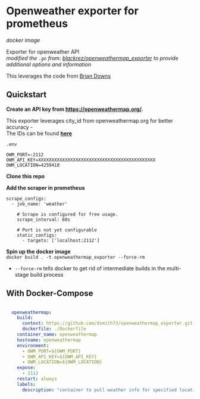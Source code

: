 # Openweather exporter for prometheus  
_docker image_  


Exporter for openweather API  
_modified the `.go` from: [blackrez/openweathermap_exporter](https://github.com/blackrez/openweathermap_exporter) to provide additional options and information_  

This leverages the code from [Brian Downs](https://github.com/briandowns/openweathermap)  


## Quickstart  

**Create an API key from https://openweathermap.org/.**  

This exporter leverages city_id from openweathermap.org for better accuracy -  
The IDs can be found **[here](http://bulk.openweathermap.org/sample/)**  

`.env`
```
OWM_PORT=:2112
OWM_API_KEY=XXXXXXXXXXXXXXXXXXXXXXXXXXXXXXXXXXXXXXXXXXXX
OWM_LOCATION=4259418
```
**Clone this repo**  

**Add the scraper in prometheus**  

```
scrape_configs:
  - job_name: 'weather'

    # Scrape is configured for free usage.
    scrape_interval: 60s

    # Port is not yet configurable
    static_configs:
      - targets: ['localhost:2112']
```

**Spin up the docker image**  
`docker build . -t openweathermap_exporter --force-rm`  
  * `--force-rm` tells docker to get rid of intermediate builds in the multi-stage build process  


## With Docker-Compose

```yml

  openweathermap:
    build:
      context: https://github.com/dsmith73/openweathermap_exporter.git
      dockerfile: ./Dockerfile
    container_name: openweathermap
    hostname: openweathermap
    environment:   
      - OWM_PORT=${OWM_PORT}
      - OWM_API_KEY=${OWM_API_KEY}
      - OWM_LOCATION=${OWM_LOCATION}
    expose:
      - 2112
    restart: always
    labels:
      description: "container to pull weather info for specified locations"
      
```


